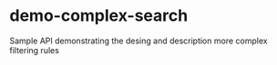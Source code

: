 # demo-complex-search
Sample API demonstrating the desing and description more complex filtering rules
